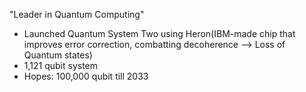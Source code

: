 "Leader in Quantum Computing"
- Launched Quantum System Two using Heron(IBM-made chip that improves error correction, combatting decoherence --> Loss of Quantum states)
- 1,121 qubit system
- Hopes: 100,000 qubit till 2033
